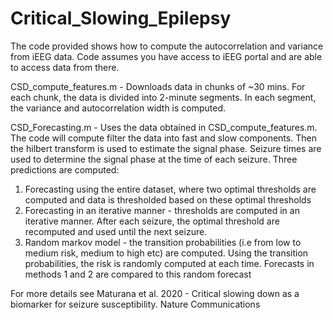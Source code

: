 # Critical_Slowing_Epilepsy

The code provided shows how to compute the autocorrelation and variance from iEEG data. Code assumes you
have access to iEEG portal and are able to access data from there. 

CSD_compute_features.m - Downloads data in chunks of ~30 mins. For each chunk, the data is divided into
2-minute segments. In each segment, the variance and autocorrelation width is computed.

CSD_Forecasting.m - Uses the data obtained in CSD_compute_features.m. The code will compute filter the 
data into fast and slow components. Then the hilbert transform is used to estimate the signal phase. Seizure
times are used to determine the signal phase at the time of each seizure. Three predictions are computed:
1. Forecasting using the entire dataset, where two optimal thresholds are computed and data is thresholded 
based on these optimal thresholds
2. Forecasting in an iterative manner - thresholds are computed in an iterative manner. After each seizure, the
optimal threshold are recomputed and used until the next seizure. 
3. Random markov model - the transition probabilities (i.e from low to medium risk, medium to high etc) are 
computed. Using the transition probabilities, the risk is randomly computed at each time. Forecasts in methods
1 and 2 are compared to this random forecast

For more details see Maturana et al. 2020 - Critical slowing down as a biomarker for seizure susceptibility. 
Nature Communications